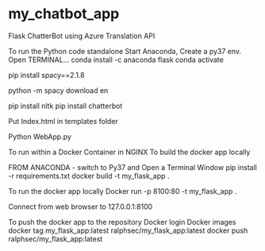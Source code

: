 # my_chatbot_app
Flask ChatterBot using Azure Translation API

To run the Python code standalone
Start Anaconda, Create a py37 env.
Open TERMINAL…
conda install -c anaconda flask
conda activate <py37-env-name>

pip install spacy==2.1.8
  
python -m spacy download en

pip install nltk
pip install chatterbot

Put Index.html in templates folder
  
Python WebApp.py

To run within a Docker Container in NGINX
To build the docker app locally
  
FROM ANACONDA - switch to Py37 and Open a Terminal Window
pip install -r requirements.txt
docker build -t my_flask_app .

To run the docker app locally
Docker run -p 8100:80 -t my_flask_app .

Connect from web browser to 127.0.0.1:8100

To push the docker app to the repository
Docker login
Docker images
docker tag my_flask_app:latest ralphsec/my_flask_app:latest
docker push ralphsec/my_flask_app:latest
  
 
